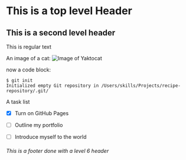 # This is a top level Header

## This is a second level header

This is regular text

An image of a cat:
![Image of Yaktocat](https://octodex.github.com/images/yaktocat.png)

now a code block:
```
$ git init
Initialized empty Git repository in /Users/skills/Projects/recipe-repository/.git/
```
A task list

- [X] Turn on GitHub Pages
- [ ] Outline my portfolio
- [ ] Introduce myself to the world


###### This is a footer done with a level 6 header
